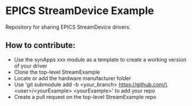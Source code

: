 EPICS StreamDevice Example
===========

Repository for sharing EPICS StreamDevice drivers.

How to contribute:
-----------

* Use the synApps xxx module as a template to create a working version of your
  driver
* Clone the top-level StreamExample
* Locate or add the hardware manufacturer folder
* Use 'git submodule add -b <your_branch> https://github.com/\<user\>/\<yourExample\> \<yourExample\>' to
  add your repo
* Create a pull request on the top-level StreamExample repo

